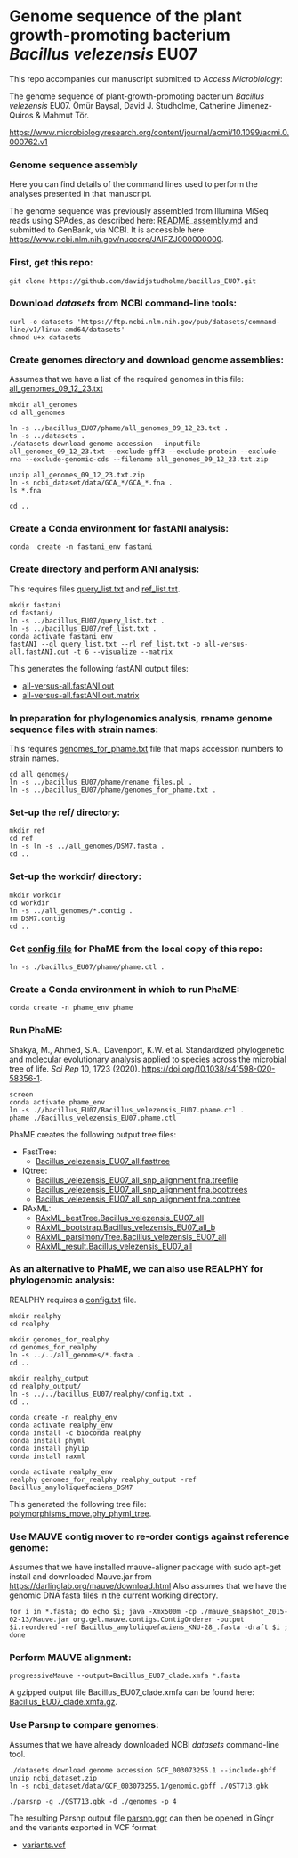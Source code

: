 # Genome sequence of the plant growth-promoting bacterium _Bacillus velezensis_ EU07
This repo accompanies our manuscript submitted to _Access Microbiology_: 

The genome sequence of plant-growth-promoting bacterium _Bacillus velezensis_ EU07.
Ömür Baysal, David J. Studholme, Catherine Jimenez-Quiros & Mahmut Tör.

https://www.microbiologyresearch.org/content/journal/acmi/10.1099/acmi.0.000762.v1


### Genome sequence assembly
Here you can find details of the command lines used to perform the analyses presented in that manuscript.

The genome sequence was previously assembled from Illumina MiSeq reads using SPAdes, as described here: [README_assembly.md](./assembly/README.md) and submitted to GenBank, via NCBI.
It is accessible here: https://www.ncbi.nlm.nih.gov/nuccore/JAIFZJ000000000.

### First, get this repo:
```
git clone https://github.com/davidjstudholme/bacillus_EU07.git
```

### Download _datasets_ from NCBI command-line tools:
```
curl -o datasets 'https://ftp.ncbi.nlm.nih.gov/pub/datasets/command-line/v1/linux-amd64/datasets'
chmod u+x datasets
```

### Create genomes directory and download genome assemblies:
Assumes that we have a list of the required genomes in this file: [all_genomes_09_12_23.txt](./phame/all_genomes_09_12_23.txt)
```
mkdir all_genomes
cd all_genomes

ln -s ../bacillus_EU07/phame/all_genomes_09_12_23.txt .
ln -s ../datasets .
./datasets download genome accession --inputfile all_genomes_09_12_23.txt --exclude-gff3 --exclude-protein --exclude-rna --exclude-genomic-cds --filename all_genomes_09_12_23.txt.zip

unzip all_genomes_09_12_23.txt.zip
ln -s ncbi_dataset/data/GCA_*/GCA_*.fna .
ls *.fna

cd ..
```

### Create a Conda environment for fastANI analysis:
```
conda  create -n fastani_env fastani
```

### Create directory and perform ANI analysis:
This requires files [query_list.txt](./fastani/query_list.txt) and [ref_list.txt](./fastani/ref_list.txt).
```
mkdir fastani
cd fastani/
ln -s ../bacillus_EU07/query_list.txt .
ln -s ../bacillus_EU07/ref_list.txt .
conda activate fastani_env
fastANI --ql query_list.txt --rl ref_list.txt -o all-versus-all.fastANI.out -t 6 --visualize --matrix
```
This generates the following fastANI output files:
- [all-versus-all.fastANI.out](./fastani/all-versus-all.fastANI.out)
- [all-versus-all.fastANI.out.matrix](./fastani/all-versus-all.fastANI.out.matrix)



### In preparation for phylogenomics analysis, rename genome sequence files with strain names:
This requires [genomes_for_phame.txt](./phame/genomes_for_phame.txt) file that maps accession numbers to strain names.
```
cd all_genomes/
ln -s ../bacillus_EU07/phame/rename_files.pl .
ln -s ../bacillus_EU07/phame/genomes_for_phame.txt .
```

### Set-up the ref/ directory:
```
mkdir ref
cd ref
ln -s ln -s ../all_genomes/DSM7.fasta .
cd ..
```

### Set-up the workdir/ directory:
```
mkdir workdir
cd workdir
ln -s ../all_genomes/*.contig .
rm DSM7.contig
cd ..
```

### Get [config file](./phame/Bacillus_velezensis_EU07.phame.ctl) for PhaME from the local copy of this repo:
```
ln -s ./bacillus_EU07/phame/phame.ctl .
```

### Create a Conda environment in which to run PhaME:
```
conda create -n phame_env phame
```

### Run PhaME:
Shakya, M., Ahmed, S.A., Davenport, K.W. et al. Standardized phylogenetic and molecular evolutionary analysis applied to species across the microbial tree of life. 
_Sci Rep_ 10, 1723 (2020). https://doi.org/10.1038/s41598-020-58356-1.
```
screen
conda activate phame_env
ln -s .//bacillus_EU07/Bacillus_velezensis_EU07.phame.ctl .
phame ./Bacillus_velezensis_EU07.phame.ctl

```
PhaME creates the following output tree files:
- FastTree:
  - [Bacillus_velezensis_EU07_all.fasttree](./phame/Bacillus_velezensis_EU07_all.fasttree)
- IQtree:
  - [Bacillus_velezensis_EU07_all_snp_alignment.fna.treefile](./phame/Bacillus_velezensis_EU07_all_snp_alignment.fna.treefile)
  - [Bacillus_velezensis_EU07_all_snp_alignment.fna.boottrees](./phame/Bacillus_velezensis_EU07_all_snp_alignment.fna.boottrees)
  - [Bacillus_velezensis_EU07_all_snp_alignment.fna.contree](./phame/Bacillus_velezensis_EU07_all_snp_alignment.fna.contree)
- RAxML:
  - [RAxML_bestTree.Bacillus_velezensis_EU07_all](./phame/RAxML_bestTree.Bacillus_velezensis_EU07_all)
  - [RAxML_bootstrap.Bacillus_velezensis_EU07_all_b](./phame/RAxML_bootstrap.Bacillus_velezensis_EU07_all_b)
  - [RAxML_parsimonyTree.Bacillus_velezensis_EU07_all](./phame/RAxML_parsimonyTree.Bacillus_velezensis_EU07_all)
  - [RAxML_result.Bacillus_velezensis_EU07_all](./phame/RAxML_result.Bacillus_velezensis_EU07_all)
  
### As an alternative to PhaME, we can also use REALPHY for phylogenomic analysis:
REALPHY requires a [config.txt](./realphy/config.txt) file.

```
mkdir realphy
cd realphy

mkdir genomes_for_realphy
cd genomes_for_realphy
ln -s ../../all_genomes/*.fasta .
cd ..

mkdir realphy_output
cd realphy_output/
ln -s ../../bacillus_EU07/realphy/config.txt .
cd ..

conda create -n realphy_env
conda activate realphy_env
conda install -c bioconda realphy
conda install phyml
conda install phylip
conda install raxml

conda activate realphy_env
realphy genomes_for_realphy realphy_output -ref Bacillus_amyloliquefaciens_DSM7 
```
This generated the following tree file: [polymorphisms_move.phy_phyml_tree](realphy/polymorphisms_move.phy_phyml_tree).



### Use MAUVE contig mover to re-order contigs against reference genome:
Assumes that we have installed mauve-aligner package with sudo apt-get install and downloaded Mauve.jar from https://darlinglab.org/mauve/download.html
Also assumes that we have the genomic DNA fasta files in the current working directory.
```
for i in *.fasta; do echo $i; java -Xmx500m -cp ./mauve_snapshot_2015-02-13/Mauve.jar org.gel.mauve.contigs.ContigOrderer -output $i.reordered -ref Bacillus_amyloliquefaciens_KNU-28_.fasta -draft $i ; done
```

### Perform MAUVE alignment:
```
progressiveMauve --output=Bacillus_EU07_clade.xmfa *.fasta
```
A gzipped output file Bacillus_EU07_clade.xmfa can be found here: [Bacillus_EU07_clade.xmfa.gz](./mauve/Bacillus_EU07_clade.xmfa.gz).


### Use Parsnp to compare genomes:
Assumes that we have already downloaded NCBI _datasets_ command-line tool.
```
./datasets download genome accession GCF_003073255.1 --include-gbff
unzip ncbi_dataset.zip
ln -s ncbi_dataset/data/GCF_003073255.1/genomic.gbff ./QST713.gbk

./parsnp -g ./QST713.gbk -d ./genomes -p 4
```

The resulting Parsnp output file [parsnp.ggr](./harvest/parsnp.ggr) can then be opened in Gingr and the variants exported in VCF format:
- [variants.vcf](./harvest/variants.vcf)

  



